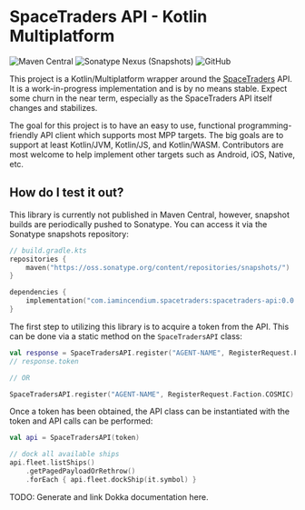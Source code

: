 # SpaceTraders API - Kotlin Multiplatform

![Maven Central](https://img.shields.io/maven-central/v/com.iamincendium.spacetraders/spacetraders-api)
![Sonatype Nexus (Snapshots)](https://img.shields.io/nexus/s/com.iamincendium.spacetraders/spacetraders-api?server=https%3A%2F%2Foss.sonatype.org)
![GitHub](https://img.shields.io/github/license/incendium/spacetraders-api)

This project is a Kotlin/Multiplatform wrapper around the [SpaceTraders](https://spacetraders.io) API. It is a 
work-in-progress implementation and is by no means stable. Expect some churn in the near term, especially as the 
SpaceTraders API itself changes and stabilizes.

The goal for this project is to have an easy to use, functional programming-friendly API client which supports most MPP 
targets.  The big goals are to support at least Kotlin/JVM, Kotlin/JS, and Kotlin/WASM.  Contributors are most welcome 
to help implement other targets such as Android, iOS, Native, etc.

## How do I test it out?

This library is currently not published in Maven Central, however, snapshot builds are periodically pushed to Sonatype.
You can access it via the Sonatype snapshots repository:

```kotlin
// build.gradle.kts
repositories {
    maven("https://oss.sonatype.org/content/repositories/snapshots/")
}

dependencies {
    implementation("com.iamincendium.spacetraders:spacetraders-api:0.0.1-SNAPSHOT")
}
```

The first step to utilizing this library is to acquire a token from the API. This can be done via a static method on the
`SpaceTradersAPI` class:

```kotlin
val response = SpaceTradersAPI.register("AGENT-NAME", RegisterRequest.Faction.COSMIC).getOrRethrow()
// response.token

// OR

SpaceTradersAPI.register("AGENT-NAME", RegisterRequest.Faction.COSMIC).onSuccess { /* it.token */ }
```

Once a token has been obtained, the API class can be instantiated with the token and API calls can be performed:

```kotlin
val api = SpaceTradersAPI(token)

// dock all available ships
api.fleet.listShips()
    .getPagedPayloadOrRethrow()
    .forEach { api.fleet.dockShip(it.symbol) }
```

TODO: Generate and link Dokka documentation here.
